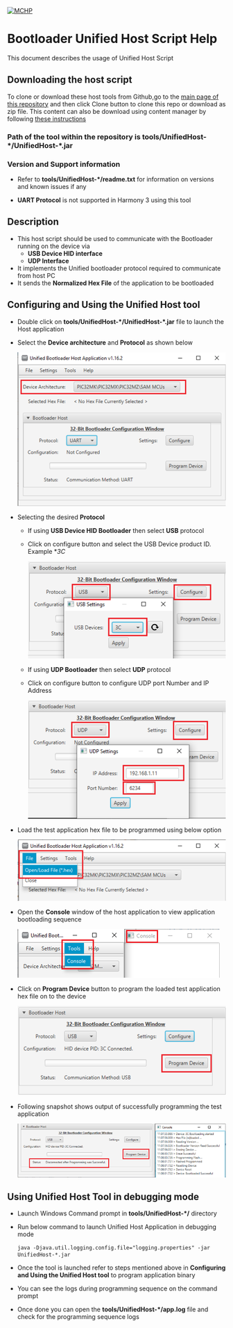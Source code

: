 [![MCHP](https://www.microchip.com/ResourcePackages/Microchip/assets/dist/images/logo.png)](https://www.microchip.com)

# Bootloader Unified Host Script Help

This document describes the usage of Unified Host Script

## Downloading the host script

To clone or download these host tools from Github,go to the [main page of this repository](https://github.com/Microchip-MPLAB-Harmony/bootloader) and then click Clone button to clone this repo or download as zip file. This content can also be download using content manager by following [these instructions](https://github.com/Microchip-MPLAB-Harmony/contentmanager/wiki)

### Path of the tool within the repository is **tools/UnifiedHost-\*/UnifiedHost-\*.jar**

### Version and Support information

- Refer to **tools/UnifiedHost-\*/readme.txt** for information on versions and known issues if any

- **UART Protocol** is not supported in Harmony 3 using this tool

## Description

- This host script should be used to communicate with the Bootloader running on the device via
    - **USB Device HID interface**
    - **UDP Interface**
- It implements the Unified bootloader protocol required to communicate from host PC
- It sends the **Normalized Hex File** of the application to be bootloaded

## Configuring and Using the Unified Host tool

- Double click on **tools/UnifiedHost-\*/UnifiedHost-\*.jar** file to launch the Host application
- Select the **Device architecture** and **Protocol** as shown below

    ![unified_host_device_arch](./images/unified_host_device_arch.png)

- Selecting the desired **Protocol**

    - If using **USB Device HID Bootloader** then select **USB** protocol
    - Click on configure button and select the USB Device product ID. Example **3C*

        ![unified_host_usb_setting](./images/unified_host_usb_setting.png)

    - If using **UDP Bootloader** then select **UDP** protocol
    - Click on configure button to configure UDP port Number and IP Address

        ![unified_host_udp_setting](./images/unified_host_udp_setting.png)

- Load the test application hex file to be programmed using below option

    ![unified_host_load_hex](./images/unified_host_load_hex.png)

- Open the **Console** window of the host application to view application bootloading sequence

    ![unified_host_tools_console](./images/unified_host_tools_console.png)

- Click on **Program Device** button to program the loaded test application hex file on to the device

    ![unified_host_program_device](./images/unified_host_program_device.png)

- Following snapshot shows output of successfully programming the test application

    ![unified_host_success](./images/unified_host_success.png)

## Using Unified Host Tool in debugging mode

- Launch Windows Command prompt in **tools/UnifiedHost-\*/** directory

- Run below command to launch Unified Host Application in debugging mode

      java -Djava.util.logging.config.file="logging.properties" -jar UnifiedHost-*.jar

- Once the tool is launched refer to steps mentioned above in **Configuring and Using the Unified Host tool** to program application binary

- You can see the logs during programming sequence on the command prompt

- Once done you can open the **tools/UnifiedHost-\*/app.log** file and check for the programming sequence logs
